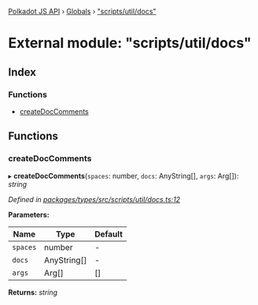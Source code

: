 [Polkadot JS API](../README.md) › [Globals](../globals.md) › ["scripts/util/docs"](_scripts_util_docs_.md)

# External module: "scripts/util/docs"

## Index

### Functions

* [createDocComments](_scripts_util_docs_.md#createdoccomments)

## Functions

###  createDocComments

▸ **createDocComments**(`spaces`: number, `docs`: AnyString[], `args`: Arg[]): *string*

*Defined in [packages/types/src/scripts/util/docs.ts:12](https://github.com/polkadot-js/api/blob/1e975c68ee/packages/types/src/scripts/util/docs.ts#L12)*

**Parameters:**

Name | Type | Default |
------ | ------ | ------ |
`spaces` | number | - |
`docs` | AnyString[] | - |
`args` | Arg[] | [] |

**Returns:** *string*
